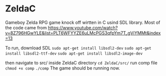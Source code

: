 # ZeldaC
Gameboy Zelda RPG game knock off wirtten in C usind SDL library.
Most of the code came from  https://www.youtube.com/watch?v=8Z796HGwYLE&list=PLT6WFYYZE6uLMcPGS3qfpYm7T_gViYMMt&index=13

To run, download SDL
`sudo apt-get install libsdl2-dev`
`sudo apt-get install libsdl2-ttf-dev`
`sudo apt-get install libsdl2-image-dev`

then navigate to src/ inside ZeldaC directory
`cd ZeldaC/src/`
run comp file
`chmod +x comp`
`./comp`
The game should be running now.

